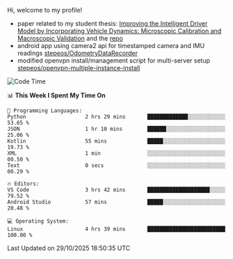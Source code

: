 Hi, welcome to my profile!

* paper related to my student thesis: [Improving the Intelligent Driver Model by Incorporating Vehicle Dynamics: Microscopic Calibration and Macroscopic Validation](https://doi.org/10.48550/arXiv.2408.03722) and the [repo](https://github.com/stepeos/pycarmodel_calibration)
* android app using camera2 api for timestamped camera and IMU readings [stepeos/OdometryDataRecorder](https://github.com/stepeos/OdometryDataRecorder)
* modified openvpn install/management script for multi-server setup [stepeos/openvpn-multiple-instance-install](https://github.com/stepeos/openvpn-multiple-instance-install)

<!--START_SECTION:waka-->
![Code Time](http://img.shields.io/badge/Code%20Time-2%2C208%20hrs%2050%20mins-blue)

📊 **This Week I Spent My Time On** 

```text
💬 Programming Languages: 
Python                   2 hrs 29 mins       █████████████░░░░░░░░░░░░   53.65 % 
JSON                     1 hr 10 mins        ██████░░░░░░░░░░░░░░░░░░░   25.06 % 
Kotlin                   55 mins             █████░░░░░░░░░░░░░░░░░░░░   19.73 % 
XML                      1 min               ░░░░░░░░░░░░░░░░░░░░░░░░░   00.50 % 
Text                     0 secs              ░░░░░░░░░░░░░░░░░░░░░░░░░   00.29 % 

🔥 Editors: 
VS Code                  3 hrs 42 mins       ████████████████████░░░░░   79.52 % 
Android Studio           57 mins             █████░░░░░░░░░░░░░░░░░░░░   20.48 % 

💻 Operating System: 
Linux                    4 hrs 39 mins       █████████████████████████   100.00 % 
```


 Last Updated on 29/10/2025 18:50:35 UTC
<!--END_SECTION:waka-->
